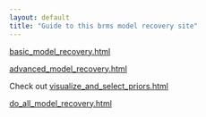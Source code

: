 ```yaml
---
layout: default
title: "Guide to this brms model recovery site"
---
```


[basic_model_recovery.html](basic_model_recovery.html)

[advanced_model_recovery.html](advanced_model_recovery.html)

Check out [visualize_and_select_priors.html](visualize_and_select_priors.html)

[do_all_model_recovery.html](../do_all_model_recovery.html)